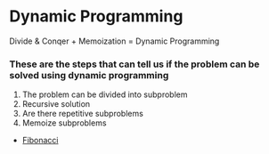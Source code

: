 # Dynamic Programming

Divide & Conqer + Memoization = Dynamic Programming

### These are the steps that can tell us if the problem can be solved using dynamic programming

1. The problem can be divided into subproblem
2. Recursive solution
3. Are there repetitive subproblems
4. Memoize subproblems

- [Fibonacci](https://github.com/saulgavrilov/data-structures-and-algorithms/blob/main/dynamic-programming/fibonacci.js)
